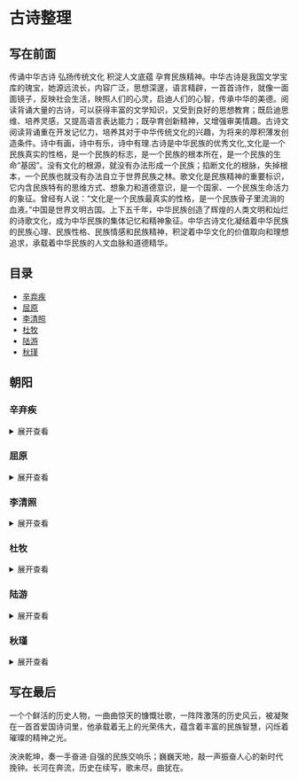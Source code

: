 # 古诗整理
## 写在前面
传诵中华古诗 弘扬传统文化 积淀人文底蕴 孕育民族精神。中华古诗是我国文学宝库的瑰宝，她源远流长，内容广泛，思想深邃，语言精辟，一首首诗作，就像一面面镜子，反映社会生活，映照人们的心灵，启迪人们的心智，传承中华的美德。阅读背诵大量的古诗，可以获得丰富的文学知识，又受到良好的思想教育；既启迪思维、培养灵感，又提高语言表达能力；既孕育创新精神，又增强审美情趣。古诗文阅读背诵重在开发记忆力，培养其对于中华传统文化的兴趣，为将来的厚积薄发创造条件。诗中有画，诗中有乐，诗中有理.古诗是中华民族的优秀文化,文化是一个民族真实的性格，是一个民族的标志，是一个民族的根本所在，是一个民族的生命“基因”。没有文化的根源，就没有办法形成一个民族；掐断文化的根脉，失掉根本，一个民族也就没有办法自立于世界民族之林。歌文化是民族精神的重要标识，它内含民族特有的思维方式、想象力和道德意识，是一个国家、一个民族生命活力的象征。曾经有人说：“文化是一个民族最真实的性格，是一个民族骨子里流淌的血液。”中国是世界文明古国。上下五千年，中华民族创造了辉煌的人类文明和灿烂的诗歌文化，成为中华民族的集体记忆和精神象征。中华古诗文化凝结着中华民族的民族心理、民族性格、民族情感和民族精神，积淀着中华文化的价值取向和理想追求，承载着中华民族的人文血脉和道德精华。
## 目录
- [辛弃疾](#辛弃疾)
- [屈原](#屈原)
- [李清照](#李清照)
- [杜牧](#杜牧)
- [陆游](#陆游)
- [秋瑾](#秋瑾)

## 朝阳
### 辛弃疾
<details>
<summary>展开查看</summary>
<pre><code>

#### 人物简介
辛弃疾（1140年5月28日－1207年10月3日），原字坦夫，后改字幼安，中年后别号稼轩，山东东路济南府历城县（今山东省济南市历城区）人。
南宋官员、将领、文学家，豪放派词人，有“词中之龙”之称。与苏轼合称“苏辛”，与李清照并称“济南二安”。

---

#### 《菩萨蛮·书江西造口壁》
菩萨蛮·书江西造口壁 
宋 · 辛弃疾

郁孤台下清江水，中间多少行人泪？西北望长安，可怜无数山。
青山遮不住，毕竟东流去。江晚正愁余，山深闻鹧鸪。

##### 写作背景
这首词写于1176年，当时辛弃疾南归来十余年，在江西担任刑法狱颂方面的官吏，经常巡回往复于湖南、江西等地。
一天，辛弃疾来到造口，俯瞰不舍昼夜流逝而去的江水，词人的思绪也似这江水般波澜起伏，绵延不绝，于是写下了这首词。

##### 赏析
辛弃疾此首《菩萨蛮》，用极高明之比兴艺术，写极深沉之爱国情思，无愧为词中瑰宝。
是南宋词人辛弃疾爱国主义诗篇的代表作之一,词中倾诉了诗人壮志难酬的悲愤和力图恢复国家统一的爱国热情.
本文从此词的创作背景和赏析来体会辛弃疾的忧患意识和宏声镗鎝感人肺腑爱国主义情怀.

#### 《破阵子·为陈同甫赋壮词以寄之》
破阵子·为陈同甫赋壮词以寄之 
宋 · 辛弃疾

醉里挑灯看剑，梦回吹角连营。八百里分麾下炙，五十弦翻塞外声，沙场秋点兵。
马作的卢飞快，弓如霹雳弦惊。了却君王天下事，赢得生前身后名。可怜白发生！

##### 写作背景
这首词当作于作者失意闲居信州（今江西上饶）之时。

##### 赏析
这是辛弃疾寄好友陈亮(陈同甫)的一首词，词中
回顾了他当年在山东和耿京一起领导义军抗击金兵的
情形，描绘了义军雄壮的军容和英勇战斗的场面，也
表现了作者不能实现收复中原的理想的悲愤心情。

</code></pre>
</details>

### 屈原
<details>
<summary>展开查看</summary>
<pre><code>

#### 人物简介
屈原（约公元前340—公元前278年），芈姓，屈氏，名平，字原，又自云名正则，字灵均，出生于楚国丹阳秭归（今湖北宜昌），
战国时期楚国诗人、政治家 刘向辑《楚辞》收录其作品二十余篇，主要有《离骚》《九章》《天问》《九歌》等。

---

#### 《九歌·国殇》
九歌·国殇 
先秦 · 屈原

操吴戈兮被犀甲，车错毂兮短兵接。
旌蔽日兮敌若云，矢交坠兮士争先。
凌余阵兮躐余行，左骖殪兮右刃伤。
霾两轮兮絷四马，援玉枹兮击鸣鼓。
天时怼兮威灵怒，严杀尽兮弃原野。
出不入兮往不反，平原忽兮路超远。
带长剑兮挟秦弓，首身离兮心不惩。
诚既勇兮又以武，终刚强兮不可凌。
身既死兮神以灵，魂魄毅兮为鬼雄。

##### 写作背景
秦楚交恶，楚国曾和秦国发生多次战争，都是秦胜而楚败。在屈原生前，楚国就有15万以上的将士在与秦军的血战中横死疆场。
古代将尚未成年（不足20岁）而夭折的人称为殇，也用以指未成丧礼的无主之鬼。
在秦楚战争中，战死疆场的楚国将士因是战败者，故而也只能暴尸荒野，无人替这些为国战死者操办丧礼，进行祭祀。
正是在这背景下，放逐之中的屈原创作了这一不朽名篇。

##### 赏析
《九歌·国殇》取民间“九歌”之祭奠之意，以哀悼死难的爱国将士，追悼和礼赞为国捐躯的楚国将士的亡灵。
乐歌分为两节，先是描写在一场短兵相接的战斗中，楚国将士奋死抗敌的壮烈场面，继而颂悼他们为国捐躯的高尚志节。
以饱含情感的笔触，讴歌死难将士。而在这种抒写中，作者那热爱家国的炽烈情感，表现得淋漓尽致。
屈原此作在颂悼阵亡将士的同时，也隐隐表达了对洗雪国耻的渴望，对正义事业必胜的信念，从此意义上说，他的思想是与楚国广大人民息息相通的。

#### 《离骚》
离骚 
先秦 · 屈原

帝高阳之苗裔兮，朕皇考曰伯庸。
摄提贞于孟陬兮，惟庚寅吾以降。
皇览揆余初度兮，肇锡余以嘉名。
名余曰正则兮，字余曰灵均。
纷吾既有此内美兮，又重之以修能。
扈江离与辟芷兮，纫秋兰以为佩。
汩余若将不及兮，恐年岁之不吾与。
朝搴阰之木兰兮，夕揽洲之宿莽。
日月忽其不淹兮，春与秋其代序。
惟草木之零落兮，恐美人之迟暮。
不抚壮而弃秽兮，何不改乎此度
乘骐骥以驰骋兮，来吾道夫先路！
昔三后之纯粹兮，固众芳之所在。
杂申椒与菌桂兮，岂惟纫夫蕙茝！
彼尧、舜之耿介兮，既遵道而得路。
何桀纣之昌披兮，夫唯捷径以窘步。
惟夫党人之偷乐兮，路幽昧以险隘
岂余身之惮殃兮，恐皇舆之败绩。
忽奔走以先后兮，及前王之踵武。
荃不查余之中情兮，反信谗而齌怒。
余固知謇謇之为患兮，忍而不能舍也。
指九天以为正兮，夫唯灵修之故也。
曰黄昏以为期兮，羌中道而改路。
初既与余成言兮，后悔遁而有他。
余既不难夫离别兮，伤灵修之数化。
余既滋兰之九畹兮，又树蕙之百亩。
畦留夷与揭车兮，杂杜衡与芳芷。
冀枝叶之峻茂兮，愿俟时乎吾将刈。
虽萎绝其亦何伤兮，哀众芳之芜秽。
众皆竞进以贪婪兮，凭不厌乎求索。
羌内恕己以量人兮，各兴心而嫉妒。
忽驰骛以追逐兮，非余心之所急。
老冉冉其将至兮，恐修名之不立。
朝饮木兰之坠露兮，夕餐秋菊之落英。
苟余情其信姱以练要兮，长顑颔亦何伤。
掔木根以结茝兮，贯薜荔之落蕊。
矫菌桂以纫蕙兮，索胡绳之纚纚。
謇吾法夫前修兮，非世俗之所服。
虽不周于今之人兮，愿依彭咸之遗则。
长太息以掩涕兮，哀民生之多艰。
余虽好修姱以鞿羁兮，謇朝谇而夕替。
既替余以蕙纕兮，又申之以揽茝。
亦余心之所善兮，虽九死其犹未悔。
怨灵修之浩荡兮，终不察夫民心。
众女嫉余之蛾眉兮，谣诼谓余以善淫。
固时俗之工巧兮，偭规矩而改错
背绳墨以追曲兮，竞周容以为度
忳郁邑余侘傺兮，吾独穷困乎此时也。
宁溘死以流亡兮，余不忍为此态也。
鸷鸟之不群兮，自前世而固然。
何方圜之能周兮，夫孰异道而相安？
屈心而抑志兮，忍尤而攘诟。
伏清白以死直兮，固前圣之所厚。
悔相道之不察兮，延伫乎吾将反。
回朕车以复路兮，及行迷之未远。
步余马于兰皋兮，驰椒丘且焉止息。
进不入以离尤兮，退将复修吾初服。
制芰荷以为衣兮，集芙蓉以为裳。
不吾知其亦已兮，苟余情其信芳。
高余冠之岌岌兮，长余佩之陆离。
芳与泽其杂糅兮，唯昭质其犹未亏。
忽反顾以游目兮，将往观乎四荒。
佩缤纷其繁饰兮，芳菲菲其弥章。
民生各有所乐兮，余独好修以为常。
虽体解吾犹未变兮，岂余心之可惩。
女嬃之婵媛兮，申申其詈予。
曰：“鲧婞直以亡身兮，终然夭乎羽之野。
汝何博謇而好修兮，纷独有此姱节。
薋菉葹以盈室兮，判独离而不服。
众不可户说兮，孰云察余之中情。
世并举而好朋兮，夫何茕独而不予听？
依前圣以节中兮，喟凭心而历兹。
济沅、湘以南征兮，就重华而敶词：
启《九辩》与《九歌》兮，夏康娱以自纵。
不顾难以图后兮，五子用失乎家衖。
羿淫游以佚畋兮，又好射夫封狐。
固乱流其鲜终兮，浞又贪夫厥家。
浇身被服强圉兮，纵欲而不忍。
日康娱而自忘兮，厥首用夫颠陨。
夏桀之常违兮，乃遂焉而逢殃。
后辛之菹醢兮，殷宗用而不长。
汤、禹俨而祗敬兮，周论道而莫差。
举贤才而授能兮，循绳墨而不颇。
皇天无私阿兮，览民德焉错辅。
夫维圣哲以茂行兮，苟得用此下土。
瞻前而顾后兮，相观民之计极。
夫孰非义而可用兮？孰非善而可服？
阽余身而危死兮，览余初其犹未悔。
不量凿而正枘兮，固前修以菹醢。
曾歔欷余郁邑兮，哀朕时之不当。
揽茹蕙以掩涕兮，沾余襟之浪浪。
跪敷衽以陈辞兮，耿吾既得此中正。
驷玉虬以桀鹥兮，溘埃风余上征。
朝发轫于苍梧兮，夕余至乎县圃。
欲少留此灵琐兮，日忽忽其将暮。
吾令羲和弭节兮，望崦嵫而勿迫。
路漫漫其修远兮，吾将上下而求索。
饮余马于咸池兮，总余辔乎扶桑。
折若木以拂日兮，聊逍遥以相羊。
前望舒使先驱兮，后飞廉使奔属。
鸾皇为余先戒兮，雷师告余以未具。
吾令凤鸟飞腾兮，继之以日夜。
飘风屯其相离兮，帅云霓而来御。
纷总总其离合兮，斑陆离其上下。
吾令帝阍开关兮，倚阊阖而望予。
时暧暧其将罢兮，结幽兰而延伫。
世溷浊而不分兮，好蔽美而嫉妒。
朝吾将济于白水兮，登阆风而绁马。
忽反顾以流涕兮，哀高丘之无女。
溘吾游此春宫兮，折琼枝以继佩。
及荣华之未落兮，相下女之可诒。
吾令丰隆乘云兮，求宓妃之所在。
解佩纕以结言兮，吾令謇修以为理。
纷总总其离合兮，忽纬繣其难迁。
夕归次于穷石兮，朝濯发乎洧盘。
保厥美以骄傲兮，日康娱以淫游。
虽信美而无礼兮，来违弃而改求。
览相观于四极兮，周流乎天余乃下。
望瑶台之偃蹇兮，见有娀之佚女。
吾令鸩为媒兮，鸩告余以不好。
雄鸠之鸣逝兮，余犹恶其佻巧。
心犹豫而狐疑兮，欲自适而不可。
凤皇既受诒兮，恐高辛之先我。
欲远集而无所止兮，聊浮游以逍遥。
及少康之未家兮，留有虞之二姚。
理弱而媒拙兮，恐导言之不固。
世溷浊而嫉贤兮，好蔽美而称恶。
闺中既以邃远兮，哲王又不寤。
怀朕情而不发兮，余焉能忍而与此终古？
索琼茅以筳篿兮，命灵氛为余占之。
曰：“两美其必合兮，孰信修而慕之？
思九州之博大兮，岂惟是其有女？”
曰：“勉远逝而无狐疑兮，孰求美而释女？
何所独无芳草兮，尔何怀乎故宇？”
世幽昧以昡曜兮，孰云察余之善恶？
民好恶其不同兮，惟此党人其独异！
户服艾以盈要兮，谓幽兰其不可佩。
览察草木其犹未得兮，岂珵美之能当？
苏粪壤以充祎兮，谓申椒其不芳。
欲从灵氛之吉占兮，心犹豫而狐疑。
巫咸将夕降兮，怀椒糈而要之。
百神翳其备降兮，九疑缤其并迎。
皇剡剡其扬灵兮，告余以吉故。
曰：“勉升降以上下兮，求矩矱之所同。
汤、禹俨而求合兮，挚、咎繇而能调。
苟中情其好修兮，又何必用夫行媒？
说操筑于傅岩兮，武丁用而不疑。
吕望之鼓刀兮，遭周文而得举。
宁戚之讴歌兮，齐桓闻以该辅。
及年岁之未晏兮，时亦犹其未央。
恐鹈鴃之先鸣兮，使夫百草为之不芳。”
何琼佩之偃蹇兮，众薆然而蔽之。
惟此党人之不谅兮，恐嫉妒而折之。
时缤纷其变易兮，又何可以淹留？
兰芷变而不芳兮，荃蕙化而为茅。
何昔日之芳草兮，今直为此萧艾也？
岂其有他故兮，莫好修之害也！
余以兰为可恃兮，羌无实而容长。
委厥美以从俗兮，苟得列乎众芳。
椒专佞以慢慆兮，樧又欲充夫佩帏。
既干进而务入兮，又何芳之能祗？
固时俗之流从兮，又孰能无变化？
览椒兰其若兹兮，又况揭车与江离？
惟兹佩之可贵兮，委厥美而历兹。
芳菲菲而难亏兮，芬至今犹未沬。
和调度以自娱兮，聊浮游而求女。
及余饰之方壮兮，周流观乎上下。
灵氛既告余以吉占兮，历吉日乎吾将行。
折琼枝以为羞兮，精琼爢以为粻。
为余驾飞龙兮，杂瑶象以为车。
何离心之可同兮？吾将远逝以自疏。
邅吾道夫昆仑兮，路修远以周流。
扬云霓之晻蔼兮，鸣玉鸾之啾啾。
朝发轫于天津兮，夕余至乎西极。
凤皇翼其承旗兮，高翱翔之翼翼。
忽吾行此流沙兮，遵赤水而容与。
麾蛟龙使梁津兮，诏西皇使涉予。
路修远以多艰兮，腾众车使径待。
路不周以左转兮，指西海以为期。
屯余车其千乘兮，齐玉轪而并驰。
驾八龙之婉婉兮，载云旗之委蛇。
抑志而弭节兮，神高驰之邈邈。
奏《九歌》而舞《韶》兮，聊假日以偷乐。
陟升皇之赫戏兮，忽临睨夫旧乡。
仆夫悲余马怀兮，蜷局顾而不行。
乱曰：已矣哉！
国无人莫我知兮，又何怀乎故都！
既莫足与为美政兮，吾将从彭咸之所居！

##### 写作背景
据记，《离骚》应当作于屈原放逐之后。今人对此说法不一，有说作于楚怀王时屈原被疏远后，迄无定论。写作时间当在秋天。

##### 赏析
《离骚》作为长篇巨制，所表现的思想内容极其丰富，主要可概括为两个方面。
一是描述了诗人和当朝统治者的矛盾，即理想与现实的对立；二是描述了诗人心灵的痛苦和纠结，进取和退隐的矛盾。
从开头至“岂余心之可惩”，是以独白和自我形象的出现开始。诗人先自叙高贵的身世，表示自己具有与生俱来的“内美”。
再叙自己的道德和才干，具有先天禀赋，又有后天修养，早就该立志献身干一番大事业。
接着叙述对楚怀王的期望，期望他修明法度，驾上骏马奔驰向前，诗人愿为楚国的变法图新作一个开路的先驱者。
可是当时楚国统治集团内部却存在着革新和守旧两派的斗争。诗人举出贤君激励怀王效法，举出暴君的做法警戒怀王。
但由于怀王昏聩守旧，弃约变心，结果是“党人”猖獗，世风腐败，连诗人精心培养的人才，也都从俗变节。
诗人陷入孤立无援的境地，遭遇排斥。面临险恶的政治环境，诗人曾产生过退隐的念头，但最后仍表示为坚持正义而九死不悔，决心坚守自己修洁的美德和高尚的情操。
从“女媭之婵嫒兮”至“余焉能忍与此终古”，是以女媭形象的出现开始，由现实境界转入虚拟的幻想境界。
女嬃看诗人如此痛苦，异常激愤，她从爱护诗人的愿望出发，劝诫诗人应当以鲧的悲剧为戒。
在没有是非曲直的社会里，忠贞不会见容于世，甚至会遭杀身之祸。因而要他不要那般耿介，而要明哲保身，随波逐流。
诗人听后不以为然，并未动摇信念。女媭不能真正理解诗人，这表明人间已无知音。
于是诗人便向超现实的境界去追求真理。他渡过沅湘，向舜帝重华陈辞，历数夏商周数代王朝的兴亡事例，陈诉肺腑，表明自己的“美政”理想。
他为自己壮志未遂而叹息流泪，即使身死但坚持理想的决心不变。
陈辞完毕后转而借幻想的形式遨游天地，上下求索，以寻找志同道合的知己和实现理想的途径。
最后上下寻求全归于失败。天上人间，都是一样“溷浊”，蔽美称恶，嫉贤妒能。
从“索藑茅以筵篿兮”至“蜷局顾而不行”，是从灵氛、巫咸形象的出现开始。
诗人周游求索，扣阍求女，相继失败之后，满怀孤愤，便向神巫灵氛问卜，再请巫咸降神。
灵氛和巫咸都启示他远行，择明君而事，实现自己的理想，并告诫他要及早行动，不要犹疑不决。
诗人确信自己留在楚国毫无出路。于是，他按照灵氛的吉占和指引的出路去选择吉日良辰。发轫去国，再次进入了“浮游求女”“周流上下”的幻游境界。
诗人经历了一番漫长而艰难的道路远行。就在他驱使神灵、驾驭龙凤、远走高飞、乐舞娱兴、自适惬意、忘掉一切之际，却忽然望见了。
</code></pre>
</details>

### 李清照
<details>
<summary>展开查看</summary>
<pre><code>

#### 人物简介
李清照（1084年3月13日～1155年5月12日），号易安居士，汉族，山东省济南章丘人。宋代（南北宋之交）女词人，婉约词派代表，有“千古第一才女”之称。

---

#### 《蝶恋花·上巳召亲族》
蝶恋花·上巳召亲族 
宋 · 李清照

永夜恹恹欢意少。空梦长安，认取长安道。为报今年春色好。花光月影宜相照。
随意杯盘虽草草。酒美梅酸，恰称人怀抱。醉里插花花莫笑。可怜春似人将老。

##### 写作背景
《蝶恋花·上巳召亲族》的创作时间背景在史学界无定论，大多数学者认为当是李清照南渡后的作品。

##### 赏析
《蝶恋花·上巳召亲族》此词上片首韵“永夜恹恹欢意少”，采用一起入情、开门见山的手法。
南渡以后，政局动荡，金兵不断攻迫，忧国伤时的激越情绪，使清照隽永含蓄的风格，一变而为沉郁苍凉。
上巳虽是传统的水边修禊节日，词人此时心情不愉，入手即表明此意。
《蝶恋花》是一首六十字的令词，这首词题是“上巳召亲族”，带含丰富的思想内容，深厚的感伤情绪，写得委婉曲折，层层深入而笔意浑成，具有长调铺叙的气势。
写出作者的国破家亡之恨，寄寓词人对国家社稷的赤子之情。

#### 《添字丑奴儿·窗前谁种芭蕉树》
添字丑奴儿·窗前谁种芭蕉树 
宋 · 李清照

窗前谁种芭蕉树，阴满中庭。阴满中庭。叶叶心心，舒卷有余情。
伤心枕上三更雨，点滴霖霪。点滴霖霪。愁损北人，不惯起来听。

##### 写作背景
这首词应是李清照在宋高宗建炎三年（1129年）其夫赵明诚死后南渡时所作。
作者因见雨打芭蕉，触景伤怀，使得她想起失去的家园，死去的丈夫，想到动荡不安的时局和苟且无能的赵构小朝廷，想到不知何时才能“相将过淮水”，更加无法入睡。
在这种场景下，作者写下了这首《添字丑奴儿》词，以表达她思念故国、故乡的深情。

##### 赏析
《添字丑奴儿·窗前谁种芭蕉树》通过雨打芭蕉引起的愁思，表达作者思念故国、故乡的深情。
上片咏物，借芭蕉展心，反衬自己愁怀永结、郁郁寡欢的心情和意绪。首句“窗前谁种芭蕉树”，似在询问，似在埋怨，无人回答，也无须回答。
然而通过这一设问，自然而然地将读者的视线引向南方特有的芭蕉庭院。接着，再抓住芭蕉叶心长卷、叶大多荫的特点加以咏写。
上阕从视觉入手，生动地写出芭蕉的树阴遮满中庭，叶片舒展，蕉心卷缩的景象；下阕从听觉入手，写夜雨打在芭蕉上，声声入耳，使本来就辗转不眠的词人更加愁伤。
全词篇幅虽短，但意境含蓄蕴藉，语言明白晓畅，韵律参差错落，手法多样，运笔轻灵，情思沉切，体现出李清照词语新意隽、顿挫有致的特点。

#### 《夏日绝句》
夏日绝句 
宋 · 李清照

生当作人杰，死亦为鬼雄。
至今思项羽，不肯过江东。

##### 写作背景
靖康之变后，李清照之夫赵明诚出任建康知府。一天夜里，城中爆发叛乱，赵明诚不思平叛，反而临阵脱逃。
南宋建炎三年（1129）三月，赵明诚罢守建康，与李清照“具舟上芜湖，入姑孰，将卜居赣水上”（《金石录后序》）。
四、五月间舟过乌江时，李清照有感于项羽的悲壮，创作此诗。同时，也有暗讽南宋王朝和自己丈夫之意。

##### 赏析
《夏日绝句》是一首借古讽今、抒发悲愤的怀古诗。
诗的前两句，语出惊人，直抒胸臆，提出人“生当作人杰”，为国建功立业，报效朝廷；“死”也应该做“鬼雄”，方才不愧于顶天立地的好男儿。
深深的爱国之情喷涌出来，震撼人心。最后两句，诗人通过歌颂项羽的悲壮之举来讽刺南宋当权者不思进取、苟且偷生的无耻行径。
整首诗起调高亢，鲜明地提出了人生的价值取向：人活着就要作人中的豪杰，为国家建功立业；死也要为国捐躯，成为鬼中的英雄。
爱国激情，溢于言表，在当时确有振聋发聩的作用。

</code></pre>
</details>

### 杜牧
<details>
<summary>展开查看</summary>
<pre><code>

#### 人物简介
杜牧（公元803－约852年），字牧之，号樊川居士，汉族，京兆万年（今陕西西安）人，唐代诗人。
杜牧人称“小杜”，以别于杜甫。与李商隐并称“小李杜”。因晚年居长安南樊川别墅，故后世称“杜樊川”，著有《樊川文集》。

---

#### 《泊秦淮》
泊秦淮
杜牧

烟笼寒水月笼沙，夜泊秦淮近酒家。
商女不知亡国恨，隔江犹唱后庭花。

##### 写作背景
此诗作于江宁 (今南京)，具体写作时间未详。
秦淮河经过金陵城内流入长江，六朝以来为游览胜地，诗人夜泊秦淮闻歌女唱陈后主时流行的颓靡歌曲，不禁触景生情

##### 赏析
前两句写秦淮夜景，盖流经城市中心的河流，两岸是商业区和 “红灯区”集中的地带，两岸都有 “酒家”，月夜上灯后，景色自胜日间。
近人朱自清、俞平伯各有一篇 《桨声灯影中的秦淮河》，蜚声文坛，亦得历史与江山之助也。
而本篇一开始即写 “夜泊”，及秦淮夜景 “烟笼寒水月笼沙”，可知不是偶然的。
月下沙岸尤明，水上则弥漫着一层轻纱似的烟雾，写景空灵细腻且有唱叹意味。
有人说此句 “写景萧寥冷寂，泊舟处当非繁华喧闹之处”，恐未必然后两句写闻歌有感，秦淮河不宽，故在舟中可以清楚地听到岸上的歌声。
唐崔令钦 《教坊记》 录有 《后庭花》 曲，可见唐时尚在流行六代兴亡之感慨，忧国忧民之情怀，一时涌向心头。
诗只言 “商女不知亡国恨”，而那些座中颇有身份的听众呢，也不言而喻，则世风之日下，时局之可忧，亦见于言外。
旨意委婉，感慨转觉深沉。沈德潜、管世铭等均推此诗为唐人七绝之绝唱，乃至压卷之作。

#### 《赤壁》
赤壁
杜牧

折戟沉沙铁未销，自将磨洗认前朝。
东风不与周郎便，铜雀春深锁二乔

##### 赏析
折戟沉沙铁未销，自将磨洗认前朝。”这两句意为折断的战戟沉在泥沙中并未被销蚀，自己将它磨洗后认出是前朝遗物。
在这里，这两句描写看似平淡实为不平。沙里沉埋着断戟，点出了此地曾有过历史风云。战戟折断沉沙却未被销蚀，暗含着岁月流逝而物是人非之感。
正是由于发现了这一件沉埋江底六百多年，锈迹斑斑的“折戟”，使得诗人思绪万千，因此他要磨洗干净出来辨认一番，发现原来是赤壁之战遗留下来的兵器。
这样前朝的遗物又进一步引发作者浮想联翩的思绪，为后文抒怀作了很好的铺垫。
“东风不与周郎便，铜雀春深锁二乔。”这后两句久为人们所传诵的佳句，意为倘若当年东风不帮助周瑜的话，那么铜雀台就会深深地锁住东吴二乔了。
这里涉及到历史上著名的赤壁之战。
在赤壁战役中，周瑜主要是用火攻战胜了数量上远远超过己方的敌人，而其能用火攻则是因为在决战的时刻，恰好刮起了强劲的东风，
所以诗人评论这次战争成败的原因，只选择当时的胜利者—周郎和他倚以致胜的因素—东风来写，而且因为这次胜利的关键，最后不能不归到东风，所以又将东风放在更主要的地位上。
但他并不从正面来描摹东风如何帮助周郎取得了胜利，却从反面落笔：假使这次东风不给周郎以方便，那么，胜败双方就要易位，历史形势将完全改观。
因此，接着就写出假想中曹军胜利，孙、刘失败之后的局面。但又不直接铺叙政治军事情势的变迁，而只间接地描绘两个东吴著名美女将要承受的命运。
如果曹操成了胜利者，那么，大乔和小乔就必然要被抢去，关在铜雀台上，以供他享受了。
这里的铜雀台，就表现了曹操风流的一面，又言“春深”更加深了风流韵味，最后再用一个“锁”字，进一步突显其金屋藏娇之意。
把硝烟弥漫的战争胜负写得很是蕴藉。

</code></pre>
</details>

### 陆游
<details>
<summary>展开查看</summary>
<pre><code>

#### 人物简介
陆游，宋代爱国诗人、词人。字务观，号放翁，越州山阴（今浙江绍兴）人。
有《剑南诗稿》《渭南文集》《南唐书》《老学庵笔记》《放翁词》《渭南词》等数十个文集。

---

#### 《秋夜将晓出篱门迎凉有感二首·其二》
秋夜将晓出篱门迎凉有感二首·其二 
宋 · 陆游

三万里河东入海，五千仞岳上摩天。
遗民泪尽胡尘里，南望王师又一年。

##### 写作背景
这组爱国主义诗篇作于宋光宗绍熙三年（1192年）的秋天，当时陆游已经六十八岁，罢归山阴（今浙江绍兴）故里已经四年。
但平静的村居生活并不能使老人的心平静下来。南宋时期，金兵占领了中原地区。诗人作此诗时，中原地区已沦陷于金人之手六十多年了。
此时爱国诗人陆游被罢斥归故乡，在山阴乡下向往着中原地区的大好河山，也惦念着中原地区的人民，盼望宋朝能够尽快收复中原，实现统一。

##### 赏析
《秋夜将晓出篱门迎凉有感二首·其二》是一首感怀诗，诗的前两句，大气磅礴，一纵一横、一山一水，写尽了祖国山川的壮丽瑰美。
然而，这山水虽好，却已落入金人之手。如此乐景哀情，更见诗人胸中的悲凉愤慨。
三、四两句，由景及人。"泪尽"二字，百转千回，道尽了沦陷区人民生活的辛酸，但他们仍不忘故国，一年又一年地盼着"王师"到来。
"又"字隐晦地表明了这期盼不过是徒然，王师不会到来。简单的一个字，却写尽了诗人对以"遗民"为代表的爱国之士的怜惜和对偏安一隅的南宋统治者的失望不满。
语短情重，最是回味。

#### 《十一月四日风雨大作》
十一月四日风雨大作 
宋 · 陆游

僵卧孤村不自哀，尚思为国戍轮台。
夜阑卧听风吹雨，铁马冰河入梦来。

##### 写作背景
陆游自南宋孝宗淳熙十六年（1189年）罢官后，闲居家乡山阴农村。此诗作于南宋光宗绍熙三年（1192年）十一月四日。
当时诗人已经68岁，虽然年迈，但爱国情怀丝毫未减，日夜思念报效祖国。
诗人收复国土的强烈愿望，在现实中已不可能实现，于是，在一个“风雨大作”的夜里，触景生情，由情生思，在梦中实现了自己金戈铁马驰骋中原的愿望。

##### 赏析
诗以“痴情化梦”的手法，深沉地表达了作者收复国土、报效祖国的壮志和那种“年既老而不衰”的矢志不渝精神，向读者展示了诗人的一片赤胆忠心。

#### 《示儿》
示儿 
宋 · 陆游

死去元知万事空，但悲不见九州同。
王师北定中原日，家祭无忘告乃翁。

##### 写作背景
《示儿》为陆游的绝笔诗，作于宋宁宗嘉定二年十二月（1210年1月）。
此时陆游八十五岁，一病不起，在临终前，给儿子们写下了这首诗。这既是诗人的遗嘱，也是诗人发出的最后的抗战号召。

##### 赏析
此诗是陆游爱国诗中的一首名篇。陆游一生致力于抗金斗争，一直希望能收复中原。虽然频遇挫折，却仍然未改变初衷。
从诗中可以领会到诗人的爱国激情是何等的执着、深沉、热烈、真挚。
也凝聚着诗人毕生的心事，诗人始终如一地抱着当时汉民族必然要光复旧物的信念，对抗战事业具有必胜的信心。
题目是“示儿”，相当于遗嘱。在短短的篇幅中，诗人披肝沥胆地嘱咐着儿子，无比光明磊落，激动人心。浓浓的爱国之情跃然纸上。

</code></pre>
</details>

### 秋瑾
<details>
<summary>展开查看</summary>
<pre><code>
#### 人物简介
秋瑾（1875年—1907年），女，字竞雄，号鉴湖女侠，浙江绍兴人。中国女权和女学思想的倡导者，近代民主革命志士。
秋瑾是为推翻数千年封建统治而牺牲的女烈士，为辛亥革命做出了巨大贡献；提倡女权女学，为妇女解放运动的发展起到了巨大的推动作用。
1907年7月15日凌晨，秋瑾从容就义于绍兴轩亭口。

#### 《满江红·小住京华》
满江红·小住京华
小住京华，早又是中秋佳节。为篱下黄花开遍，秋容如拭。四面歌残终破楚，八年风味徒思浙。苦将侬强派作蛾眉，殊未屑！
身不得，男儿列；心却比，男儿烈。算平生肝胆，因人常热。俗子胸襟谁识我⒀？英雄末路当磨折。莽红尘何处觅知音？青衫湿！

#### 写作背景
《满江红·小住京华》作于清德宗光绪二十九年（1903）。秋瑾十八岁时，嫁给湖南人王廷钧。王廷钧是一个暴发户的浮荡子弟。
光绪二十四年（1898）前后王廷钧用钱捐了个户部主事的小京官，秋瑾跟随丈夫到了北京。寓京期间，她接受了新思想、新文化，
并在当时的革命形势影响下，立志要挽救国家民族的危亡，追求妇女独立与解放。
光绪二十九年，秋瑾与王廷钧矛盾激化，写了这首总结婚后及北京生活的词。

#### 赏析
此词是言志之作，表达了作者匡国济世的凌云志向。词作基调高昂，语言刚健清新，通过层层表述，曲折地反映了革命者参加革命前的复杂矛盾的心情，真切感人。
上阕描写作者眼见祖国被列强欺凌处于内忧外患之中，抒发作者为国报效的决心。开头六句描写作者寄居京城，时届中秋菊花盛开，天空明净得像擦拭过一样。
这六句明写秋景，暗寓作者内心的悲愤，为下面抒情张本。“四面”句，用“四面楚歌”的典故。由于清朝政府的腐败无能，导致庚子年八国联军攻破北京，作者目睹列强的野蛮暴行，感叹祖国处于危难之中。
“八年”句写作者十八岁与王廷钧结婚，至写此词时，前后恰为八个年头。“风味徒思浙”，八年内心的苦闷只是空想故乡浙江。
这一句写出作者跟随丈夫寓居京城时，虽然接受了新文化、新思想，但在王家仍受封建礼教束缚，“饱食终日，碌碌无为”，内心极为苦闷。
上阕歇拍，作者用“苦”及“殊未屑”等词语，表达了不甘心屈为女子，“人生处世当匡济艰危，以吐抱负，宁能以米盐琐屑终其身乎”，抒发要为国报效的决心。
下阕抒发了巾帼不让须眉的豪情壮志。开头四句写虽然身为女子，但有比男子更刚烈的心志。语言铿锵有力，掷地有声。接下来的“算平生”两句，进一步写自己有为国为民的侠肝义胆。
“青衫湿”化用唐代诗人白居易同情琵琶女的遭遇而泪落青衫的典故，这里作者感叹自己找不到知音。下阕的最后几句，先写自己在祖国内忧外患时，有为国报效的决心，但这一理想不能实现，
受到“磨折”，接着抒写了找不到知音的苦闷心境。这几句虽然有些消沉，但字里行间洋溢着希望能团结同志，为国为民做一番事业的热情。
这首词风格爽朗豪迈，慷慨悲歌，表现了作者追求革命的坚强意志和爱国热忱。作者的“青衫之泪”，绝不是消极的自怨自艾，而是积极的探索和追寻。
词中蕴含了作者强烈的爱国主义情怀，对之后的革命起到了思想上的推动作用。

</code></pre>
</details>

## 写在最后
一个个鲜活的历史人物，一曲曲惊天的慷慨壮歌，一阵阵激荡的历史风云，被凝聚在一首首爱国诗词里，他承载着无上的光荣伟大，蕴含着丰富的民族智慧，闪烁着璀璨的精神之光。

泱泱乾坤，奏一手奋进·自强的民族交响乐；巍巍天地，敲一声振奋人心的新时代挽钟。长河在奔流，历史在续写，歌未尽，曲犹在。
